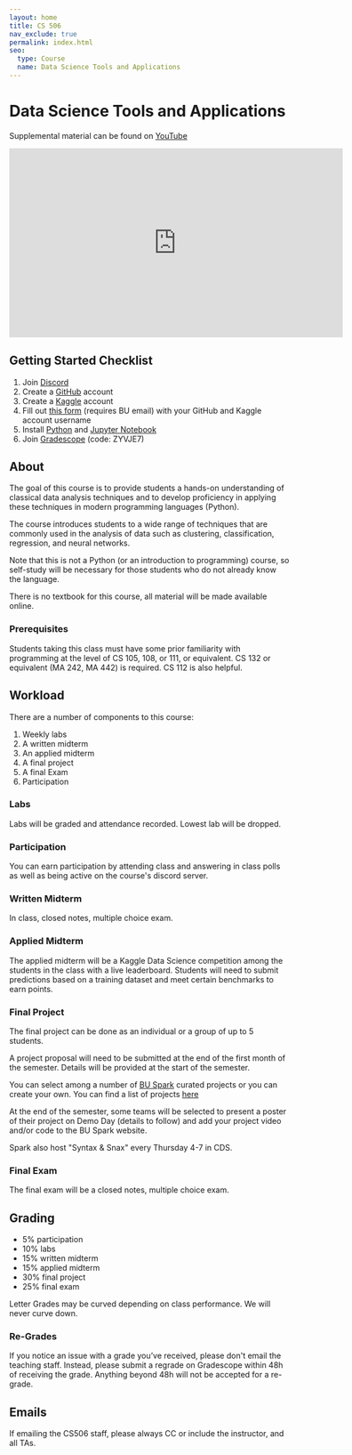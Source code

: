 ```yaml
---
layout: home
title: CS 506
nav_exclude: true
permalink: index.html
seo:
  type: Course
  name: Data Science Tools and Applications
---
```


# Data Science Tools and Applications

Supplemental material can be found on [YouTube](https://youtube.com/@howithinkabout?feature=shared)

<iframe width="600" height="340" src="https://www.youtube.com/embed/cQW_DV2nr-s?si=XM1x_0rAcMv15qTU" title="YouTube video player" frameborder="0" allow="accelerometer; autoplay; clipboard-write; encrypted-media; gyroscope; picture-in-picture; web-share" referrerpolicy="strict-origin-when-cross-origin" allowfullscreen></iframe>

## Getting Started Checklist

1. Join [Discord](https://discord.gg/5CrvYEwX)
2. Create a [GitHub](https://github.com/) account
3. Create a [Kaggle](https://www.kaggle.com/) account
4. Fill out [this form](https://forms.gle/YitWBVWeegjZzTJy9) (requires BU email) with your GitHub and Kaggle account username
5. Install [Python](https://www.python.org/about/gettingstarted/) and [Jupyter Notebook](https://jupyter.org/install)
6. Join [Gradescope](https://www.gradescope.com/courses/1114343) (code: ZYVJE7)

## About

The goal of this course is to provide students a hands-on understanding of classical data analysis techniques and to develop proficiency in applying these techniques in modern programming languages (Python).

The course introduces students to a wide range of techniques that are commonly used in the analysis of data such as clustering, classification, regression, and neural networks.

Note that this is not a Python (or an introduction to programming) course, so self-study will be necessary for those students who do not already know the language.

There is no textbook for this course, all material will be made available online.

### Prerequisites

Students taking this class must have some prior familiarity with programming at the level of CS 105, 108, or 111, or equivalent. CS 132 or equivalent (MA 242, MA 442) is required. CS 112 is also helpful.

## Workload

There are a number of components to this course:

1. Weekly labs
2. A written midterm
3. An applied midterm
4. A final project
5. A final Exam
6. Participation

### Labs

Labs will be graded and attendance recorded. Lowest lab will be dropped.

### Participation

You can earn participation by attending class and answering in class polls as well as being active on the course's discord server.

### Written Midterm

In class, closed notes, multiple choice exam.

### Applied Midterm

The applied midterm will be a Kaggle Data Science competition among the students in the class with a live leaderboard. Students will need to submit predictions based on a training dataset and meet certain benchmarks to earn points.

### Final Project

The final project can be done as an individual or a group of up to 5 students.

A project proposal will need to be submitted at the end of the first month of the semester. Details will be provided at the start of the semester.

You can select among a number of [BU Spark](https://www.bu.edu/spark/) curated projects or you can create your own. You can find a list of projects [here](https://docs.google.com/document/d/1-a7IIj5K5v1mcdvi0_cUSYJpfFmZ9QJmsYikYGl3bJ4/edit?usp=sharing)

At the end of the semester, some teams will be selected to present a poster of their project on Demo Day (details to follow) and add your project video and/or code to the BU Spark website.

Spark also host "Syntax & Snax" every Thursday 4-7 in CDS.

### Final Exam

The final exam will be a closed notes, multiple choice exam.

## Grading

- 5% participation
- 10% labs
- 15% written midterm
- 15% applied midterm
- 30% final project
- 25% final exam

Letter Grades may be curved depending on class performance. We will never curve down.

### Re-Grades

If you notice an issue with a grade you’ve received, please don't email the teaching staff. Instead, please submit a regrade on Gradescope within 48h of receiving the grade. Anything beyond 48h will not be accepted for a re-grade.

## Emails

If emailing the CS506 staff, please always CC or include the instructor, and all TAs.
